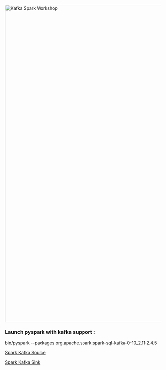<img width="1025" alt="Kafka Spark Workshop" src="https://user-images.githubusercontent.com/28993140/83006411-78841900-a012-11ea-930f-b6e821c8c363.png">



### Launch pyspark with kafka support : 

bin/pyspark --packages org.apache.spark:spark-sql-kafka-0-10_2.11:2.4.5

[Spark Kafka Source](https://spark.apache.org/docs/latest/structured-streaming-kafka-integration.html#creating-a-kafka-source-for-batch-queries)

[Spark Kafka Sink](https://spark.apache.org/docs/latest/structured-streaming-kafka-integration.html#writing-the-output-of-batch-queries-to-kafka)
